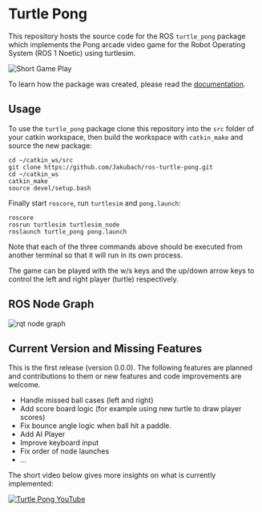 # Turtle Pong

This repository hosts the source code for the ROS `turtle_pong` package which 
implements the Pong arcade video game for the Robot Operating System (ROS 1 Noetic) using turtlesim.

![Short Game Play](docs/turtle_pong.gif)

To learn how the package was created, please read the [documentation](https://fjp.at/ros/turtle-pong).

## Usage

To use the `turtle_pong` package clone this repository into the `src` folder of your catkin workspace, then build the workspace with `catkin_make` and source the new package:

```console
cd ~/catkin_ws/src
git clone https://github.com/Jakubach/ros-turtle-pong.git
cd ~/catkin_ws
catkin_make
source devel/setup.bash
```

Finally start `roscore`, run `turtlesim` and `pong.launch`:

```console
roscore
rosrun turtlesim turtlesim_node
roslaunch turtle_pong pong.launch
```

Note that each of the three commands above should be executed from another terminal so that it will run in its own process.

The game can be played with the w/s keys and the up/down arrow keys to control the left and right player (turtle) respectively.

## ROS Node Graph

![rqt node graph](docs/rosgraph.svg)


## Current Version and Missing Features

This is the first release (version 0.0.0). The following features are planned and contributions to them or new features and code improvements are welcome.

- Handle missed ball cases (left and right)
- Add score board logic (for example using new turtle to draw player scores)
- Fix bounce angle logic when ball hit a paddle.
- Add AI Player
- Improve keyboard input
- Fix order of node launches
- ...

The short video below gives more insights on what is currently implemented:

[![Turtle Pong YouTube](http://img.youtube.com/vi/i83dNyfm_QE/0.jpg)](https://youtu.be/i83dNyfm_QE)
